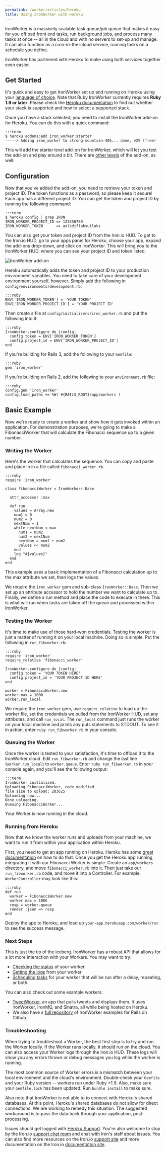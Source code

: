 ```yaml
---
permalink: /worker/articles/heroku
title: Using IronWorker with Heroku
---
```

IronWorker is a massively scalable task queue/job queue that makes it easy for you offload front end tasks, run background jobs, and process many tasks at once -- all in the cloud and with no servers to set-up and manage. It can also function as a cron-in-the-cloud service, running tasks on a schedule you define. 

IronWorker has partnered with Heroku to make using both services together even easier.

## Get Started

It's quick and easy to get IronWorker set up and running on Heroku using your [language of choice](http://docs.iron.io/worker#TOC-Clients). Note that Ruby IronWorker currently requires **Ruby 1.9 or later**. Please check the [Heroku documentation](http://devcenter.heroku.com/articles/stack) to find out whether your stack is supported and how to select a supported stack.

Once you have a stack selected, you need to install the IronWorker add-on for Heroku. You can do this with a quick command:

    :::term
    $ heroku addons:add iron_worker:starter
    -----> Adding iron_worker to strong-mountain-405... done, v29 (free)

This will add the starter level add-on for IronWorker, which will let you test the add-on and play around a bit. There are [other levels](http://addons.heroku.com/iron_worker) of the add-on, as well.

## Configuration

Now that you've added the add-on, you need to retrieve your token and project ID. The token functions as a password, so please keep it secure! Each app has a different project ID. You can get the token and project ID by running the following command:

    :::term
    $ heroku config | grep IRON
    IRON_WORKER_PROJECT_ID => 123456789
    IRON_WORKER_TOKEN      => aslkdjflaksuilaks

You can also get your token and project ID from the Iron.io HUD. To get to the Iron.io HUD, go to your apps panel for Heroku, choose your app, expand the add-ons drop-down, and click on IronWorker. This will bring you to the IronWorker HUD, where you can see your project ID and token listed.

![IronWorker add-on](http://i.imgur.com/dFQoH.png)

Heroku automatically adds the token and project ID to your production environment variables. You need to take care of your development environment yourself, however. Simply add the following in `config/environments/development.rb`:

    :::ruby
    ENV['IRON_WORKER_TOKEN'] = 'YOUR TOKEN'
    ENV['IRON_WORKER_PROJECT_ID'] = 'YOUR PROJECT ID'

Then create a file at `config/initializers/iron_worker.rb` and put the following into it:

    :::ruby
    IronWorker.configure do |config|
      config.token = ENV['IRON_WORKER_TOKEN']
      config.project_id = ENV['IRON_WORKER_PROJECT_ID']
    end

If you're building for Rails 3, add the following to your `Gemfile`:

    :::ruby
    gem 'iron_worker'

If you're building on Rails 2, add the following to your `environment.rb` file:

    :::ruby
    config.gem 'iron_worker'
    config.load_paths += %W( #{RAILS_ROOT}/app/workers )

## Basic Example

Now we're ready to create a worker and show how it gets invoked within an application. For demonstration purposes, we're going to make a FibonacciWorker that will calculate the Fibonacci sequence up to a given number.

### Writing the Worker

Here's the worker that calculates the sequence. You can copy and paste and place in in a file called `fibonacci_worker.rb`.

    :::ruby
    require 'iron_worker'

    class FibonacciWorker < IronWorker::Base

      attr_accessor :max

      def run
        values = Array.new
        num1 = 0
        num2 = 0
        nextNum = 1
        while nextNum < max
          num1 = num2
          num2 = nextNum
          nextNum = num1 + num2
          values << num2
        end
        log "#{values}"
      end
    end

This example uses a basic implementation of a Fibonacci calculation up to the max attribute we set, then logs the values.

We require the `iron_worker` gem and sub-class `IronWorker::Base`. Then we set up an attribute accessor to hold the number we want to calculate up to. Finally, we define a run method and place the code to execute in there. This is what will run when tasks are taken off the queue and processed within IronWorker. 

### Testing the Worker

It's time to make use of those hard-won credentials. Testing the worker is just a matter of running it on your local machine. Doing so is simple. Put the following in `run_fibworker.rb`:

    :::ruby
    require 'iron_worker'
    require_relative 'fibonacci_worker'

    IronWorker.configure do |config|
      config.token = 'YOUR TOKEN HERE'
      config.project_id = 'YOUR PROJECT ID HERE'
    end

    worker = FibonacciWorker.new
    worker.max = 1000
    worker.run_local

We require the `iron_worker` gem, use `require_relative` to load up the worker file, set the credentials we pulled from the IronWorker HUD, set any attributes, and call `run_local`. The `run_local` command just runs the worker on your local machine and prints any puts statements to STDOUT. To see it in action, enter `ruby run_fibworker.rb` in your console.

### Queuing the Worker

Once the worker is tested to your satisfaction, it's time to offload it to the IronWorker cloud. Edit `run_fibworker.rb` and change the last line (`worker.run_local`) to `worker.queue`. Enter `ruby run_fibworker.rb` in your console again, and you'll see the following output:

    :::term
    IronWorker initialized.
    Uploading FibonacciWorker, code modified.
    file size to upload: 283625
    Uploading now...
    Done uploading.
    Queuing FibonacciWorker...

Your Worker is now running in the cloud.

### Running from Heroku

Now that we know the worker runs and uploads from your machine, we want to run it from within your application within Heroku.

First, you need to get an app running on Heroku. Heroku has some [great documentation](http://devcenter.heroku.com/articles/rails3) on how to do that. Once you get the Heroku app running, integrating it with our Fibonacci Worker is simple. Create an `app/workers` directory, and move `fibonacci_worker.rb` into it. Then just take our `run_fibworker.rb` code, and move it into a Controller. For example, `WorkerController` may look like this:

    :::ruby
    def run
      worker = FibonacciWorker.new
      worker.max = 1000
      resp = worker.queue
      render :json => resp
    end

Deploy the app to Heroku, and load up `your-app.herokuapp.com/worker/run` to see the success message.

### Next Steps

This is just the tip of the iceberg. IronWorker has a robust API that allows for a lot more interaction with your Workers. You may want to try:

 * [Checking the status](http://docs.iron.io/worker/ruby/fibonacci-worker#TOC-Checking-the-Status-of-Your-Worker) of your worker.
 * [Getting the logs](http://docs.iron.io/worker/ruby/fibonacc-worker#TOC-Getting-Your-Worker-Logs) from your worker.
 * [Scheduling tasks](http://docs.iron.io/worker/ruby/fibonacci-worker#TOC-Scheduling-Tasks) for your worker that will be run after a delay, repeating, or both.

You can also check out some example workers:

* [TweetWorker](https://github.com/iron-io/heroku_sinatra_example), an app that pulls tweets and displays them. It uses IronWorker, IronMQ, and Sinatra, all while being hosted on Heroku.
* We also have a [full repository](https://github.com/iron-io/iron_worker_examples) of IronWorker examples for Rails on Github.

### Troubleshooting

When trying to troubleshoot a Worker, the best first step is to try and run the Worker locally. If the Worker runs locally, it should run on the cloud. You can also access your Worker logs through the Iron.io HUD. These logs will show you any errors thrown or debug messages you log while the worker is running.

The most common source of Worker errors is a mismatch between your local environment and the cloud's environment. Double-check your `Gemfile` and your Ruby version -- workers run under Ruby >1.9. Also, make sure your `Gemfile.lock` has been updated. Run `bundle install` to make sure.

Also note that IronWorker is not able to to connect with Heroku's shared databases. At this point, Heroku's shared databases do not allow for direct connections. We are working to remedy this situation. The suggested workaround is to pass the data back through your application, post-processing.

Issues should get logged with [Heroku Support](https://support.heroku.com). You're also welcome to stop by the Iron.io [support chat room](http://www.hipchat.com/gNWgTiqIC) and chat with Iron's staff about issues. You can also find more resources on the Iron.io [support site](http://support.iron.io) and more documentation on the Iron.io [documentation site](http://docs.iron.io).
